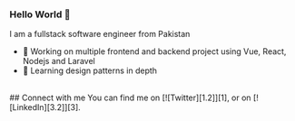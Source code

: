 ### Hello World 👋
I am a fullstack software engineer from Pakistan
- 🔭 Working on multiple frontend and backend project using Vue, React, Nodejs and Laravel
- 🌱 Learning design patterns in depth
<br>
## Connect with me
You can find me on [![Twitter][1.2]][1], or on [![LinkedIn][3.2]][3].
